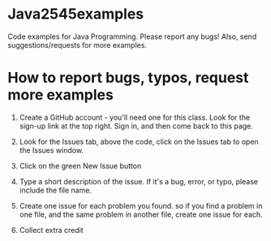 # Java2545examples

Code examples for Java Programming. Please report any bugs! Also, send suggestions/requests for more examples.

# How to report bugs, typos, request more examples

1. Create a GitHub account - you'll need one for this class. Look for the sign-up link at the top right.  Sign in, and then come back to this page.

2. Look for the Issues tab, above the code, click on the Issues tab to open the Issues window.

3. Click on the green New Issue button

4. Type a short description of the issue. If it's a bug, error, or typo, please include the file name.

5. Create one issue for each problem you found. so if you find a problem in one file, and the same problem in another file, create one issue for each.

6. Collect extra credit

